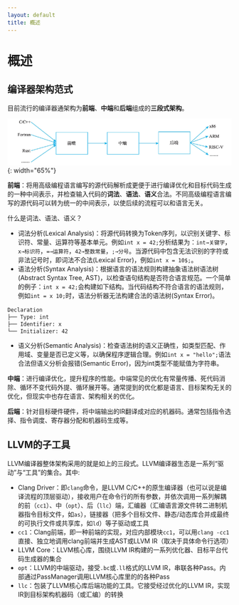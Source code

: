 ```yaml
---
layout: default
title: 概述
---
```


# 概述

## 编译器架构范式

目前流行的编译器通架构为**前端**、**中端**和**后端**组成的**三段式架构**。

![popular_compiler_arch](images/popular_compiler_arch.png){: width="65%"}

**前端**：将用高级编程语言编写的源代码解析成更便于进行编译优化和目标代码生成的一种中间表示，并检查输入代码的**词法**、**语法**、**语义**合法。不同高级编程语言编写的源代码可以转为统一的中间表示，以使后续的流程可以和语言无关。

什么是词法、语法、语义？

- 词法分析(Lexical Analysis)：将源代码转换为Token序列，以识别关键字、标识符、常量、运算符等基本单元。例如`int x = 42;`分析结果为：`int→关键字`，`x→标识符`，`=→运算符`，`42→整数常量`，`;→分号`。当源代码中包含无法识别的字符或非法记号时，即词法不合法(Lexical Error)，例如`int x = 10$;`。
- 语法分析(Syntax Analysis)：根据语言的语法规则构建抽象语法树语法树(Abstract Syntax Tree, AST)，以检查语句结构是否符合语言规范。一个简单的例子：`int x = 42;`会构建如下结构。当代码结构不符合语言的语法规则，例如`int = x 10;`时，语法分析器无法构建合法的语法树(Syntax Error)。
```text
Declaration
├── Type: int
├── Identifier: x
└── Initializer: 42
```
- 语义分析(Semantic Analysis)：检查语法树的语义正确性，如类型匹配、作用域、变量是否已定义等，以确保程序逻辑合理。例如`int x = "hello";`语法合法但语义分析会报错(Semantic Error)，因为int类型不能赋值为字符串。

**中端**：进行编译优化，提升程序的性能。中端常见的优化有常量传播、死代码消除、循环不变代码外提、循环展开等。通常提到的优化都是语言、目标架构无关的优化，但现实中也存在语言、架构相关的优化。

**后端**：针对目标硬件硬件，将中端输出的IR翻译成对应的机器码。通常包括指令选择、指令调度、寄存器分配和机器码生成等。

## LLVM的子工具

LLVM编译器整体架构采用的就是如上的三段式。LLVM编译器生态是一系列“驱动”与“工具”的集合。其中:
- Clang Driver：即`clang`命令，是LLVM C/C++的原生编译器（也可以说是编译流程的顶层驱动），接收用户在命令行的所有参数，并依次调用一系列解耦的前（`cc1`）、中（`opt`）、后（`llc`）端，汇编器（汇编语言源文件转二进制机器指令目标文件，如`as`），链接器（把多个目标文件、静态/动态库合并成最终的可执行文件或共享库，如`ld`）等子驱动或工具
- `cc1`：Clang前端，即一种前端的实现，对应内部模块`cc1`，可以用`clang -cc1`直接、独立地调用clang前端并生成AST或LLVM IR（取决于具体命令行选项）
- LLVM Core：LLVM核心库，围绕LLVM IR构建的一系列优化器、目标平台代码生成器的集合
- `opt`：LLVM的中端驱动，接受`.bc`或`.ll`格式的LLVM IR，串联各种Pass。内部通过PassManager调用LLVM核心库里的的各种Pass
- `llc`：包装了LLVM核心库后端功能的工具。它接受经过优化的LLVM IR，实现IR到目标架构机器码（或汇编）的转换

